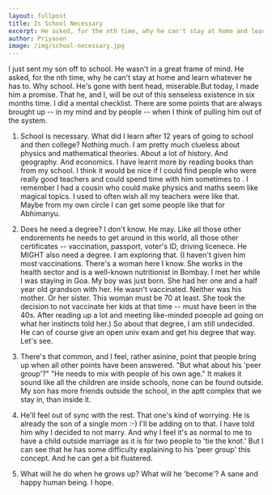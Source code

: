 ```yaml
---
layout: fullpost
title: Is School Necessary
excerpt: He asked, for the nth time, why he can't stay at home and learn whatever he has to. Why school? - Piyasen
author: Priyasen
image: /img/school-necessary.jpg
---
```

I just sent my son off to school. He wasn't in a great frame of mind. He asked, for the nth time, why he can't stay at home and learn whatever he has to. Why school. He's gone with bent head, miserable.But today, I made him a promise. That he, and I, will be out of this senseless existence in six months time. I did a mental checklist. There are some points that are always brought up -- in my mind and by people -- when I think of pulling him out of the system.

1. School is necessary.
What did I learn after 12 years of going to school and then college?
Nothing much. I am pretty much clueless about physics and mathematical theories. About a lot of history. And geography. And economics. I have learnt more by reading books than from my school.
I think it would be nice if I could find people who were really good teachers and could spend time with him sometimes to . I remember I had a cousin who could make physics and maths seem like magical topics. I used to often wish all my teachers were like that. Maybe from my own circle I can get some people like that for Abhimanyu.

2. Does he need a degree?
I don't know. He may. Like all those other endorements he needs to get around in this world, all those other certificates --
vaccination, passport, voter's ID, driving licenece. He MIGHT also need a degree. I am exploring that. (I haven't given him most
vaccinations. There's a woman here I know. She works in the health sector and is a well-known nutritionist in Bombay. I met her while I was staying in Goa. My boy was just born. She had her one and a half year old grandson with her. He wasn't vaccinated. Neither was his mother. Or her sister. This woman must be 70 at least. She took the decision to not vaccinate her kids at that time -- must have been in the 40s. After reading up a lot and meeting like-minded poeople ad going on what her instincts told her.)
So about that degree, I am still undecided. He can of course give an open univ exam and get his degree that way. Let's see.

3. There's that common, and I feel, rather asinine, point that people bring up when all other points have been answered. "But what about his 'peer group'?" "He needs to mix with people of his own age."
It makes it sound like all the children are inside schools, none can be found outside. My son has more friends outside the school, in the aptt complex that we stay in, than inside it.

4. He'll feel out of sync with the rest.
That one's kind of worrying. He is already the son of a single mom :-) I'll be adding on to that. I have told him why I decided to not marry. And why I feel it's as normal to me to have a child outside marriage as it is for two people to 'tie the knot.' But I can see that he has some difficulty explaining to his 'peer group' this
concept. And he can get a bit flustered.

5. What will he do when he grows up? What will he 'become'?
A sane and happy human being. I hope.
